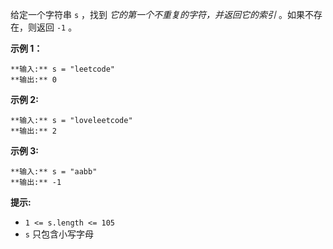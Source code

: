 给定一个字符串 `s` ，找到 _它的第一个不重复的字符，并返回它的索引_ 。如果不存在，则返回 `-1` 。



**示例 1：**

    
    
    **输入:** s = "leetcode"
    **输出:** 0
    

**示例 2:**

    
    
    **输入:** s = "loveleetcode"
    **输出:** 2
    

**示例 3:**

    
    
    **输入:** s = "aabb"
    **输出:** -1
    



**提示:**

  * `1 <= s.length <= 105`
  * `s` 只包含小写字母

